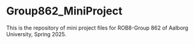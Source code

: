 # Group862_MiniProject
This is the repository of mini project files for ROB8-Group 862 of Aalborg University, Spring 2025.
